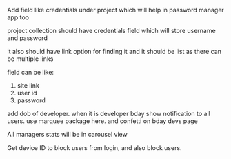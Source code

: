 Add field like credentials under project which will help in password manager app too


project collection should have credentials field which will store username and password

it also should have link option for finding it and it should be list as there can be multiple links

field can be like: 
1. site link
2. user id
3. password


add dob of developer. when it is developer bday show notification to all users. use marquee package here. and confetti on bday devs page

All managers stats will be in carousel view

Get device ID to block users from login, and also block users.
